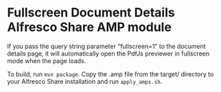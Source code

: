 Fullscreen Document Details Alfresco Share AMP module
=====================================================

If you pass the query string parameter "fullscreen=1" to the document details
page, it will automatically open the PdfJs previewer in fullscreen mode when the
page loads.


To build, run `mvn package`. Copy the .amp file from the target/ directory to
your Alfresco Share installation and run `apply_amps.sh`.
